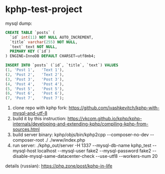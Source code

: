 # kphp-test-project

mysql dump:
```sql
CREATE TABLE `posts` (
  `id` int(11) NOT NULL AUTO_INCREMENT,
  `title` varchar(255) NOT NULL,
  `text` text NOT NULL,
  PRIMARY KEY (`id`)
) ENGINE=InnoDB DEFAULT CHARSET=utf8mb4;

INSERT INTO `posts` (`id`, `title`, `text`) VALUES
(1, 'Post 1',   'Text 1'),
(2, 'Post 2',   'Text 2'),
(3, 'Post 3',   'Post 3'),
(4, 'Post 4',   'Post 4'),
(5, 'Post 5',   'Post 5'),
(6, 'Post 6',   'Post 6'),
(7, 'Post 7',   'Post 7');
```

1. clone repo with kphp fork: https://github.com/ivashkevitch/kphp-with-mysql-and-utf-8
2. build it by this instruction: https://vkcom.github.io/kphp/kphp-internals/developing-and-extending-kphp/compiling-kphp-from-sources.html
3. build server binary: kphp/objs/bin/kphp2cpp --composer-no-dev --composer-root ./ ./www/index.php
4. run server: ./kphp_out/server -H 1337 --mysql-db-name kphp_test --mysql-host localhost --mysql-user fake2 --mysql-password fake2 --disable-mysql-same-datacenter-check --use-utf8 --workers-num 20

details (russian): https://php.zone/post/kphp-in-life